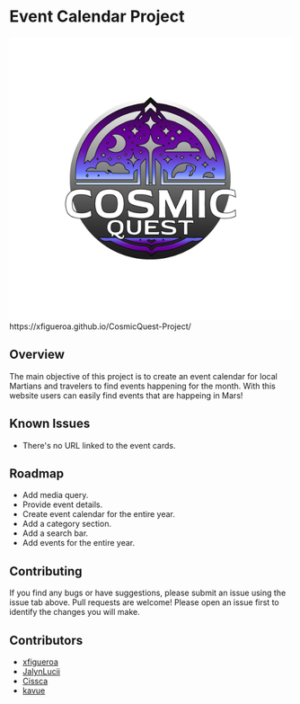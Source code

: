 # Event Calendar Project

<img src="./assets/images/Cosmic-Quest-Logo.png">
https://xfigueroa.github.io/CosmicQuest-Project/

## Overview 

The main objective of this project is to create an event calendar for local Martians and travelers to find events happening for the month. With this website users can easily find events that are happeing in Mars! 

## Known Issues

* There's no URL linked to the event cards.

## Roadmap

* Add media query.
* Provide event details.
* Create event calendar for the entire year.
* Add a category section.
* Add a search bar.
* Add events for the entire year.

## Contributing 

If you find any bugs or have suggestions, please submit an issue using the issue tab above. Pull requests are welcome! Please open an issue first to identify the changes you will make.

## Contributors

* <a href="https://github.com/xfigueroa">xfigueroa</a>
* <a href="https://github.com/JalynLucii">JalynLucii</a>
* <a href="https://github.com/Cissca">Cissca</a> 
* <a href="https://github.com/kavue">kavue</a>


